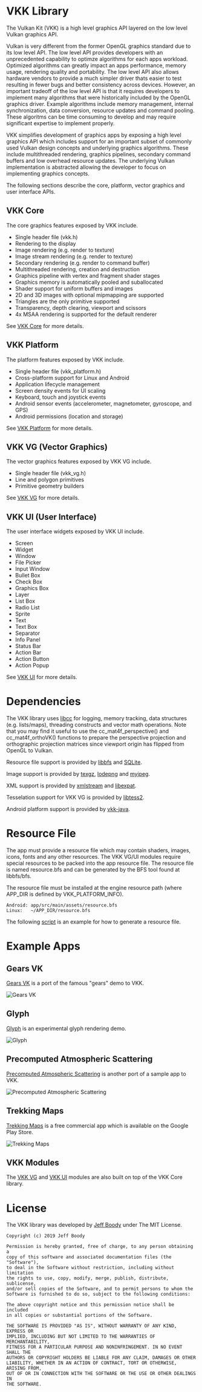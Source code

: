 VKK Library
===========

The Vulkan Kit (VKK) is a high level graphics API layered
on the low level Vulkan graphics API.

Vulkan is very different from the former OpenGL graphics
standard due to its low level API. The low level API
provides developers with an unprecedented capability to
optimze algorithms for each apps workload. Optimized
algorithms can greatly impact an apps performance, memory
usage, rendering quality and portability. The low level
API also allows hardware vendors to provide a much simpler
driver thats easier to test resulting in fewer bugs and
better consistency across devices. However, an important
tradeoff of the low level API is that it requires
developers to implement many algorithms that were
historically included by the OpenGL graphics driver.
Example algorithms include memory management, internal
synchronization, data conversion, resource updates and
command pooling. These algoritms can be time consuming to
develop and may require significant expertise to implement
properly.

VKK simplifies development of graphics apps by exposing a
high level graphics API which includes support for an
important subset of commonly used Vulkan design concepts
and underlying graphics algorithms. These include
multithreaded rendering, graphics pipelines, secondary
command buffers and low overhead resource updates. The
underlying Vulkan implementation is abstracted allowing
the developer to focus on implementing graphics concepts.

The following sections describe the core, platform, vector
graphics and user interface APIs.

VKK Core
--------

The core graphics features exposed by VKK include.

* Single header file (vkk.h)
* Rendering to the display
* Image rendering (e.g. render to texture)
* Image stream rendering (e.g. render to texture)
* Secondary rendering (e.g. render to command buffer)
* Multithreaded rendering, creation and destruction
* Graphics pipeline with vertex and fragment shader stages
* Graphics memory is automatically pooled and suballocated
* Shader support for uniform buffers and images
* 2D and 3D images with optional mipmapping are supported
* Triangles are the only primitive supported
* Transparency, depth clearing, viewport and scissors
* 4x MSAA rendering is supported for the default renderer

See [VKK Core](core/readme.md) for more details.

VKK Platform
------------

The platform features exposed by VKK include.

* Single header file (vkk\_platform.h)
* Cross-platform support for Linux and Android
* Application lifecycle management
* Screen density events for UI scaling
* Keyboard, touch and joystick events
* Android sensor events (accelerometer, magnetometer, gyroscope, and GPS)
* Android permissions (location and storage)

See [VKK Platform](platform/readme.md) for more details.

VKK VG (Vector Graphics)
------------------------

The vector graphics features exposed by VKK VG include.

* Single header file (vkk\_vg.h)
* Line and polygon primitives
* Primitive geometry builders

See [VKK VG](vg/readme.md) for more details.

VKK UI (User Interface)
-----------------------

The user interface widgets exposed by VKK UI include.

* Screen
* Widget
* Window
* File Picker
* Input Window
* Bullet Box
* Check Box
* Graphics Box
* Layer
* List Box
* Radio List
* Sprite
* Text
* Text Box
* Separator
* Info Panel
* Status Bar
* Action Bar
* Action Button
* Action Popup

See [VKK UI](ui/readme.md) for more details.

Dependencies
============

The VKK library uses
[libcc](https://github.com/jeffboody/libcc)
for logging, memory tracking, data structures (e.g.
lists/maps), threading constructs and vector math
operations. Note that you may find it useful to use the
cc\_mat4f\_perspective() and cc\_mat4f\_orthoVK() functions
to prepare the perspective projection and orthographic
projection matrices since viewport origin has flipped from
OpenGL to Vulkan.

Resource file support is provided by
[libbfs](https://github.com/jeffboody/libbfs) and
[SQLite](https://github.com/jeffboody/libsqlite3).

Image support is provided by
[texgz](https://github.com/jeffboody/texgz),
[lodepng](https://github.com/lvandeve/lodepng) and
[myjpeg](https://github.com/jeffboody/jpeg).

XML support is provided by
[xmlstream](https://github.com/jeffboody/libxmlstream) and
[libexpat](https://github.com/jeffboody/libexpat).

Tesselation support for VKK VG is provided by
[libtess2](https://github.com/jeffboody/libtess2).

Android platform support is provided by
[vkk-java](https://github.com/jeffboody/vkk-java).

Resource File
=============

The app must provide a resource file which may contain
shaders, images, icons, fonts and any other resources.
The VKK VG/UI modules require special resources to be
packed into the app resource file. The resource file is
named resource.bfs and can be generated by the BFS tool
found at libbfs/bfs.

The resource file must be installed at the engine resource
path (where APP_DIR is defined by VKK_PLATFORM_INFO).

	Android: app/src/main/assets/resource.bfs
	Linux:   ~/APP_DIR/resource.bfs

The following
[script](https://github.com/jeffboody/gearsvk/blob/main/build-resource.sh)
is an example for how to generate a resource file.

Example Apps
============

Gears VK
--------

[Gears VK](https://github.com/jeffboody/gearsvk)
is a port of the famous "gears" demo to VKK.

![Gears VK](doc/gearsvk.jpg?raw=true "Gears VK")

Glyph
-----

[Glyph](https://github.com/jeffboody/glyph)
is an experimental glyph rendering demo.

![Glyph](doc/glyph-bezier-interpolation-4x.jpg?raw=true "Glyph")

Precomputed Atmospheric Scattering
----------------------------------

[Precomputed Atmospheric Scattering](https://github.com/jeffboody/precomputed_atmospheric_scattering/tree/master/atmosphere/demovk)
is another port of a sample app to VKK.

![Precomputed Atmospheric Scattering](doc/sky2.jpg?raw=true "Precomputed Atmospheric Scattering")

Trekking Maps
-------------

[Trekking Maps](https://www.3dgesoftware.com/)
is a free commercial app which is available on the Google
Play Store.

![Trekking Maps](doc/trekking-maps.jpg?raw=true "Trekking Maps")

VKK Modules
-----------

The
[VKK VG](https://github.com/jeffboody/libvkk/tree/master/vg) and
[VKK UI](https://github.com/jeffboody/libvkk/tree/master/ui) modules
are also built on top of the VKK Core library.

License
=======

The VKK library was developed by
[Jeff Boody](mailto:jeffboody@gmail.com)
under The MIT License.

	Copyright (c) 2019 Jeff Boody

	Permission is hereby granted, free of charge, to any person obtaining a
	copy of this software and associated documentation files (the "Software"),
	to deal in the Software without restriction, including without limitation
	the rights to use, copy, modify, merge, publish, distribute, sublicense,
	and/or sell copies of the Software, and to permit persons to whom the
	Software is furnished to do so, subject to the following conditions:

	The above copyright notice and this permission notice shall be included
	in all copies or substantial portions of the Software.

	THE SOFTWARE IS PROVIDED "AS IS", WITHOUT WARRANTY OF ANY KIND, EXPRESS OR
	IMPLIED, INCLUDING BUT NOT LIMITED TO THE WARRANTIES OF MERCHANTABILITY,
	FITNESS FOR A PARTICULAR PURPOSE AND NONINFRINGEMENT. IN NO EVENT SHALL THE
	AUTHORS OR COPYRIGHT HOLDERS BE LIABLE FOR ANY CLAIM, DAMAGES OR OTHER
	LIABILITY, WHETHER IN AN ACTION OF CONTRACT, TORT OR OTHERWISE, ARISING FROM,
	OUT OF OR IN CONNECTION WITH THE SOFTWARE OR THE USE OR OTHER DEALINGS IN
	THE SOFTWARE.
